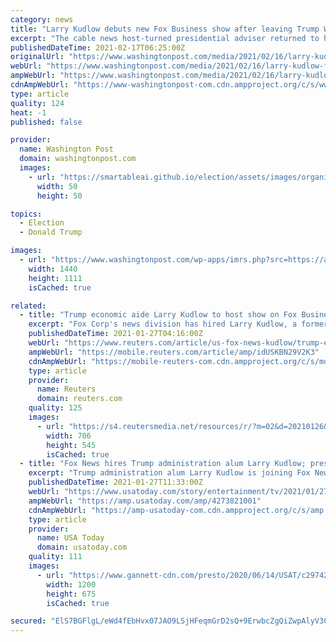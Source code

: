 ```yaml
---
category: news
title: "Larry Kudlow debuts new Fox Business show after leaving Trump White House"
excerpt: "The cable news host-turned presidential adviser returned to his roots Tuesday, debuting a Fox Business show in which he made much of his insider status."
publishedDateTime: 2021-02-17T06:25:00Z
originalUrl: "https://www.washingtonpost.com/media/2021/02/16/larry-kudlow-fox/"
webUrl: "https://www.washingtonpost.com/media/2021/02/16/larry-kudlow-fox/"
ampWebUrl: "https://www.washingtonpost.com/media/2021/02/16/larry-kudlow-fox/?outputType=amp"
cdnAmpWebUrl: "https://www-washingtonpost-com.cdn.ampproject.org/c/s/www.washingtonpost.com/media/2021/02/16/larry-kudlow-fox/?outputType=amp"
type: article
quality: 124
heat: -1
published: false

provider:
  name: Washington Post
  domain: washingtonpost.com
  images:
    - url: "https://smartableai.github.io/election/assets/images/organizations/washingtonpost.com-50x50.jpg"
      width: 50
      height: 50

topics:
  - Election
  - Donald Trump

images:
  - url: "https://www.washingtonpost.com/wp-apps/imrs.php?src=https://arc-anglerfish-washpost-prod-washpost.s3.amazonaws.com/public/5ELBFYTADUI6XILXO5S7FGUVEQ.jpg&w=1440"
    width: 1440
    height: 1111
    isCached: true

related:
  - title: "Trump economic aide Larry Kudlow to host show on Fox Business Network"
    excerpt: "Fox Corp's news division has hired Larry Kudlow, a former top economic adviser to ex-President Donald Trump, as a contributor to Fox News and host of a new weekday show on the Fox Business Network, the company said on Tuesday."
    publishedDateTime: 2021-01-27T04:16:00Z
    webUrl: "https://www.reuters.com/article/us-fox-news-kudlow/trump-economic-aide-larry-kudlow-to-host-show-on-fox-business-network-idUSKBN29V2K3"
    ampWebUrl: "https://mobile.reuters.com/article/amp/idUSKBN29V2K3"
    cdnAmpWebUrl: "https://mobile-reuters-com.cdn.ampproject.org/c/s/mobile.reuters.com/article/amp/idUSKBN29V2K3"
    type: article
    provider:
      name: Reuters
      domain: reuters.com
    quality: 125
    images:
      - url: "https://s4.reutersmedia.net/resources/r/?m=02&d=20210126&t=2&i=1549158404&w=&fh=545px&fw=&ll=&pl=&sq=&r=LYNXMPEH0P1HY"
        width: 706
        height: 545
        isCached: true
  - title: "Fox News hires Trump administration alum Larry Kudlow; press secretary Kayleigh McEnany may be next"
    excerpt: "Trump administration alum Larry Kudlow is joining Fox News amid reports that former White House press secretary Kayleigh McEnany will soon join."
    publishedDateTime: 2021-01-27T11:33:00Z
    webUrl: "https://www.usatoday.com/story/entertainment/tv/2021/01/27/fox-news-taps-trump-adviser-larry-kudlow-kayleigh-mcenany-may-next/4273821001/"
    ampWebUrl: "https://amp.usatoday.com/amp/4273821001"
    cdnAmpWebUrl: "https://amp-usatoday-com.cdn.ampproject.org/c/s/amp.usatoday.com/amp/4273821001"
    type: article
    provider:
      name: USA Today
      domain: usatoday.com
    quality: 111
    images:
      - url: "https://www.gannett-cdn.com/presto/2020/06/14/USAT/c297422e-19f3-4a39-8c71-4c8ad6ee6805-AP_Virus_Outbreak_Trump_7.jpg?auto=webp&crop=3265,1837,x0,y166&format=pjpg&width=1200"
        width: 1200
        height: 675
        isCached: true

secured: "ElS7BGFlgL/eWd4fEbHvx07JAO9LSjHFeqmGrD2sQ+9ErwbcZgQiZwpAlyV3C6kqDIY+NV1BbYJ67TDIDBlc4CyINYY+wonZ5k4ZXCpQ5QMAwfWvmZ8So1Xt/72ZADg1hGg/1AtZZWYR3YqT1oiPf+O95dvtAMa2VWFjGT36HKUMNqTcT/I1hZS6ntJk2N8JQWl+RTPkO/UWyxaskjJbHYJdtHPFzEz5k40UStzfkoGHj/f3QpYdTXFsUF0WFi7oekdWwI3UWeij4VzT6K4M4IXt5z41+BRUcaOQBGl6y5y1xiykXct2KPOHy/8fr4bT6v9ZcjhA2s6PkabZD5m17Ve86yqmwZpKUQZn/UAaBc4=;ndXYkCAAJePjNNnjtVuIMg=="
---
```


